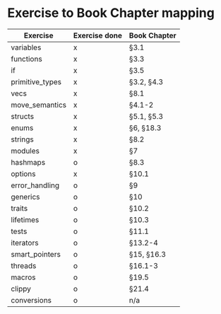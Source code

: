# Exercise to Book Chapter mapping

| Exercise               | Exercise done        | Book Chapter        |
| ---------------------- | -------------------  | -------------------- |
| variables              | x                    | §3.1                |
| functions              | x                    | §3.3                |
| if                     | x                    | §3.5                |
| primitive_types        | x                    | §3.2, §4.3          |
| vecs                   | x                    | §8.1                |
| move_semantics         | x                    | §4.1-2              |
| structs                | x                    | §5.1, §5.3          |
| enums                  | x                    | §6, §18.3           |
| strings                | x                    | §8.2                |
| modules                | x                    | §7                  |
| hashmaps               | o                    | §8.3                |
| options                | x                    | §10.1               |
| error_handling         | o                    | §9                  |
| generics               | o                    | §10                 |
| traits                 | o                    | §10.2               |
| lifetimes              | o                    | §10.3               |
| tests                  | o                    | §11.1               |
| iterators              | o                    | §13.2-4             |
| smart_pointers         | o                    | §15, §16.3          |
| threads                | o                    | §16.1-3             |
| macros                 | o                    | §19.5               |
| clippy                 | o                    | §21.4               |
| conversions            | o                    | n/a                 |
